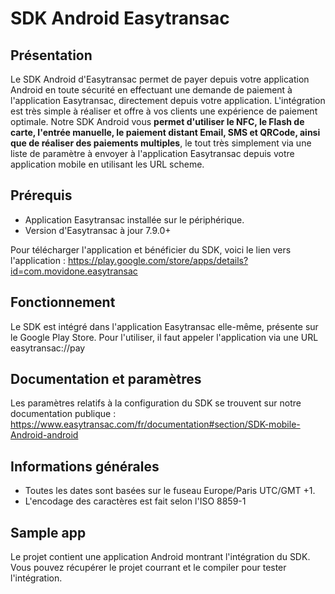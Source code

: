 # SDK Android Easytransac

## Présentation

Le SDK Android d'Easytransac permet de payer depuis votre application Android en toute sécurité en effectuant une demande de paiement à l'application Easytransac, directement depuis votre application.
L'intégration est très simple à réaliser et offre à vos clients une expérience de paiement optimale.
Notre SDK Android vous **permet d'utiliser le NFC, le Flash de carte, l'entrée manuelle, le paiement distant Email, SMS et QRCode, ainsi que de réaliser des paiements multiples**, le tout très simplement via une liste de paramètre à envoyer à l'application Easytransac depuis votre application mobile en utilisant les URL scheme.


## Prérequis

- Application Easytransac installée sur le périphérique.
- Version d'Easytransac à jour 7.9.0+

Pour télécharger l'application et bénéficier du SDK, voici le lien vers l'application : https://play.google.com/store/apps/details?id=com.movidone.easytransac


## Fonctionnement

Le SDK est intégré dans l'application Easytransac elle-même, présente sur le Google Play Store. Pour l'utiliser, il faut appeler l'application via une URL easytransac://pay


## Documentation et paramètres

Les paramètres relatifs à la configuration du SDK se trouvent sur notre documentation publique : https://www.easytransac.com/fr/documentation#section/SDK-mobile-Android-android


## Informations générales

 - Toutes les dates sont basées sur le fuseau Europe/Paris UTC/GMT +1.
 - L'encodage des caractères est fait selon l'ISO 8859-1


## Sample app

Le projet contient une application Android montrant l'intégration du SDK.
Vous pouvez récupérer le projet courrant et le compiler pour tester l'intégration.
